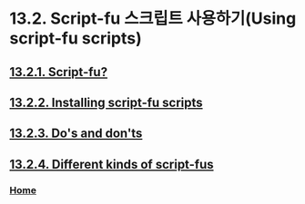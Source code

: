 # 13.2. Script-fu 스크립트 사용하기(Using script-fu scripts)

## [13.2.1. Script-fu?](./13-02-01-script-fu.md)
## [13.2.2. Installing script-fu scripts](./13-02-02-installing-script-fu-scripts.md)
## [13.2.3. Do's and don'ts](./13-02-03-do-s-and-don-ts.md)
## [13.2.4. Different kinds of script-fus](./13-02-04-different-kinds-of-script-fus.md)

### [Home](./00-home.md)
